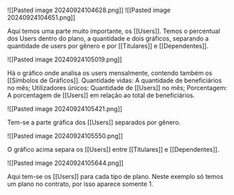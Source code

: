 ![[Pasted image 20240924104628.png]]
![[Pasted image 20240924104651.png]]


Aqui temos uma parte muito importante, os [[Users]]. 
Temos o percentual dos Users dentro do plano, a quantidade e dois gráficos, separando a quantidade de users por gênero e por [[Titulares]] e [[Dependentes]].


![[Pasted image 20240924105019.png]]


Há o gráfico onde analisa os users mensalmente, contendo também os [[Símbolos de Gráficos]].
Quantidade vidas: A quantidade de beneficiários no mês;
Utilizadores únicos: Quantidade de [[Users]] no mês;
Porcentagem: A porcentagem de [[Users]] em relação ao total de beneficiários.


![[Pasted image 20240924105421.png]]


Tem-se a parte gráfica dos [[Users]] separados por gênero.

![[Pasted image 20240924105550.png]]


O gráfico acima separa os [[Users]] entre [[Titulares]] e [[Dependentes]].


![[Pasted image 20240924105644.png]]


Aqui tem-se os [[Users]] para cada tipo de plano. Neste exemplo só temos um plano no contrato, por isso aparece somente 1.